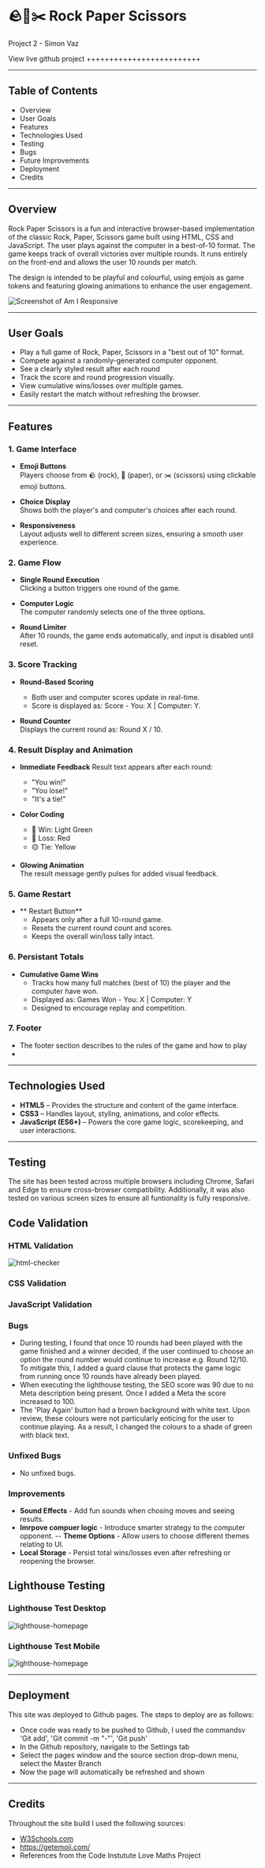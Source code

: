 # 🪨📄✂️ Rock Paper Scissors
Project 2 - Simon Vaz

View live github project +++++++++++++++++++++++++

---

## Table of Contents

- Overview
- User Goals
- Features
- Technologies Used
- Testing
- Bugs
- Future Improvements
- Deployment
- Credits

---

## Overview

Rock Paper Scissors is a fun and interactive browser-based implementation of the classic Rock, Paper, Scissors game built using HTML, CSS and JavaScript. The user plays against the computer in a best-of-10 format. The game keeps track of overall victories over multiple rounds. It runs entirely on the front-end and allows the user 10 rounds per match.

The design is intended to be playful and colourful, using emjois as game tokens and featuring glowing animations to enhance the user engagement. 

![Screenshot of Am I Responsive](assets/images/screenshot_of_amiresponsive.png)

---

## User Goals 

- Play a full game of Rock, Paper, Scissors in a "best out of 10" format.
- Compete against a randomly-generated computer opponent.
- See a clearly styled result after each round
- Track the score and round progression visually.
- View cumulative wins/losses over multiple games. 
- Easily restart the match without refreshing the browser.

---

## Features 

### 1. Game Interface

- **Emoji Buttons**  
  Players choose from 🪨 (rock), 📄 (paper), or ✂️ (scissors) using clickable emoji buttons.

- **Choice Display**  
  Shows both the player's and computer's choices after each round.

- **Responsiveness**  
  Layout adjusts well to different screen sizes, ensuring a smooth user experience.

### 2. Game Flow 

- **Single Round Execution**  
  Clicking a button triggers one round of the game.

- **Computer Logic**  
  The computer randomly selects one of the three options.

- **Round Limiter**  
  After 10 rounds, the game ends automatically, and input is disabled until reset.

### 3. Score Tracking

- **Round-Based Scoring**  
    - Both user and computer scores update in real-time.
    - Score is displayed as: Score - You: X | Computer: Y.

- **Round Counter**  
  Displays the current round as: Round X / 10.

### 4. Result Display and Animation 

- **Immediate Feedback**
  Result text appears after each round:
  - "You win!"
  - "You lose!"
  - "It's a tie!"

- **Color Coding**
  - 💚 Win: Light Green
  - 🔴 Loss: Red
  - 🟡 Tie: Yellow

- **Glowing Animation**  
  The result message gently pulses for added visual feedback.

### 5. Game Restart

- ** Restart Button**
  - Appears only after a full 10-round game.
  - Resets the current round count and scores.
  - Keeps the overall win/loss tally intact.

### 6. Persistant Totals

- **Cumulative Game Wins**
  - Tracks how many full matches (best of 10) the player and the computer have won.
  - Displayed as: Games Won - You: X | Computer: Y
  - Designed to encourage replay and competition.

### 7. Footer

  - The footer section describes to the rules of the game and how to play
  - 

---

## Technologies Used

- **HTML5** – Provides the structure and content of the game interface.
- **CSS3** – Handles layout, styling, animations, and color effects.
- **JavaScript (ES6+)** – Powers the core game logic, scorekeeping, and user interactions.

---

## Testing

The site has been tested across multiple browsers including Chrome, Safari and Edge to ensure cross-browser compatibility. Additionally, it was also tested on various screen sizes to ensure all funtionality is fully responsive. 

## Code Validation

### HTML Validation

![html-checker]()

 ### CSS Validation

 ### JavaScript Validation

 ### Bugs

 - During testing, I found that once 10 rounds had been played with the game finished and a winner decided, if the user continued to choose an option the round number would continue to increase e.g. Round 12/10. To mitigate this, I added a guard clause that protects the game logic from running once 10 rounds have already been played.
 - When executing the lighthouse testing, the SEO score was 90 due to no Meta description being present. Once I added a Meta the score increased to 100.
 - The 'Play Again' button had a brown background with white text. Upon review, these colours were not particularly enticing for the user to continue playing. As a result, I changed the colours to a shade of green with black text. 

 ### Unfixed Bugs

 - No unfixed bugs. 

 ### Improvements

 - **Sound Effects** - Add fun sounds when chosing moves and seeing results.
 - **Imrpove compuer logic** - Introduce smarter strategy to the computer opponent.
 -- **Theme Options** - Allow users to choose different themes relating to UI.
 - **Local Storage** - Persist total wins/losses even after refreshing or reopening the browser.

## Lighthouse Testing

### Lighthouse Test Desktop
![lighthouse-homepage](assets/images/lighthouse_scores_game.png)

### Lighthouse Test Mobile
![lighthouse-homepage](assets/images/lighthouse_score_mobile.png)

---

## Deployment 
This site was deployed to Github pages. The steps to deploy are as follows:
- Once code was ready to be pushed to Github, I used the commandsv 'Git add', 'Git commit -m "-"', 'Git push'
- In the Github repository, navigate to the Settings tab
- Select the pages window and the source section drop-down menu, select the Master Branch
- Now the page will automatically be refreshed and shown

---

## Credits 

Throughout the site build I used the following sources:
- [W3Schools.com](https://www.w3schools.com/)
- https://getemoji.com/
- References from the Code Instutute Love Maths Project